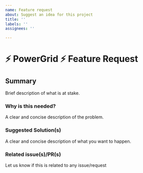 ```yaml
---
name: Feature request
about: Suggest an idea for this project
title: ''
labels: ''
assignees: ''

---
```


# ⚡ PowerGrid ⚡ Feature Request

## Summary

Brief description of what is at stake.

### Why is this needed?

A clear and concise description of the problem.

### Suggested Solution(s)

A clear and concise description of what you want to happen.

### Related issue(s)/PR(s)

Let us know if this is related to any issue/request
